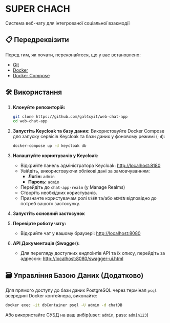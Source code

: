 # SUPER CHACH

Система веб-чату для інтегрованої соціальної взаємодії

## 📋 Передреквізити

Перед тим, як почати, переконайтеся, що у вас встановлено:

*   [Git](https://git-scm.com/)
*   [Docker](https://www.docker.com/get-started)
*   [Docker Compose](https://docs.docker.com/compose/install/)

## 🛠️ Використання

1.  **Клонуйте репозиторій:**
    ```bash
    git clone https://github.com/gal4xyit/web-chat-app
    cd web-chat-app
    ```

2.  **Запустіть Keycloak та базу даних:**
    Використовуйте Docker Compose для запуску сервісів Keycloak та бази даних у фоновому режимі (`-d`):
    ```bash
    docker-compose up -d keycloak db
    ```

3.  **Налаштуйте користувачів у Keycloak:**
    *   Відкрийте панель адміністратора Keycloak: [http://localhost:8180](http://localhost:8180)
    *   Увійдіть, використовуючи облікові дані за замовчуванням:
        *   **Логін:** `admin`
        *   **Пароль:** `admin`
    *   Перейдіть до `chat-app-realm` (у Manage Realms)
    *   Створіть необхідних користувачів.
    *   Призначте користувачам ролі `USER` та/або `ADMIN` відповідно до потреб вашого застосунку.

4.  **Запустіть основний застосунок**

6.  **Перевірте роботу чату:**
    *   Відкрийте чат у вашому браузері: [http://localhost:8080](http://localhost:8080)

7.  **API Документація (Swagger):**
    *   Для перегляду доступних ендпоінтів API та їх опису, перейдіть за адресою:
        [http://localhost:8080/swagger-ui.html](http://localhost:8080/swagger-ui.html)

## 🗃️ Управління Базою Даних (Додатково)

Для прямого доступу до бази даних PostgreSQL через термінал `psql` всередині Docker контейнера, виконайте:

```bash
docker exec -it dbContainer psql -U admin -d chatDB
```

Або використайте СУБД на ваш вибір(user: `admin`, pass: `admin123`)
